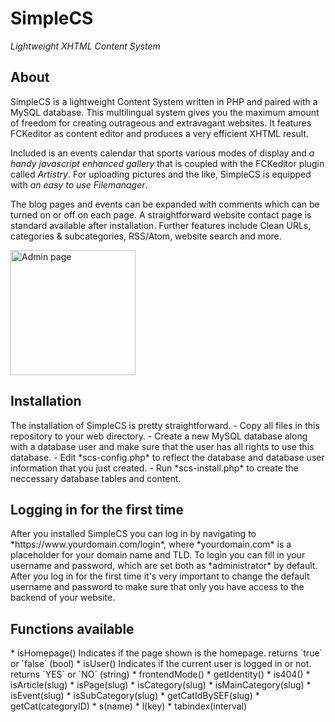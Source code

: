 <h1>SimpleCS</h1>
<p><em>Lightweight XHTML Content System</em></p>
<h2>About</h2>
SimpleCS is a lightweight Content System written in PHP and paired with a MySQL database. This multilingual system gives you the maximum amount of freedom for creating outrageous and extravagant websites. It features FCKeditor as content editor and produces a very efficient XHTML result.

Included is an events calendar that sports various modes of display and *a handy javascript enhanced gallery* that is coupled with the FCKeditor plugin called *Artistry*. For uploading pictures and the like, SimpleCS is equipped with *an easy to use Filemanager*. 

The blog pages and events can be expanded with comments which can be turned on or off on each page. A straightforward website contact page is standard available after installation. Further features include Clean URLs, categories & subcategories, RSS/Atom, website search and more.

<img width="200" src="https://web2.werkzien.nl/userfiles/admin.png" alt="Admin page" />

<h2>Installation</h2>
The installation of SimpleCS is pretty straightforward.
- Copy all files in this repository to your web directory.
- Create a new MySQL database along with a database user and make sure that the user has all rights to use this database.
- Edit *scs-config.php* to reflect the database and database user information that you just created.
- Run *scs-install.php* to create the neccessary database tables and content.

<h2>Logging in for the first time</h2>
After you installed SimpleCS you can log in by navigating to *https://www.yourdomain.com/login*, where *yourdomain.com* is a placeholder for your domain name and TLD. To login you can fill in your username and password, which are set both as *administrator* by default. After you log in for the first time it's very important to change the default username and password to make sure that only you have access to the backend of your website.

<h2>Functions available</h2>
* isHomepage()
Indicates if the page shown is the homepage.
returns `true` or `false` (bool)
* isUser()
Indicates if the current user is logged in or not.
returns `YES` or `NO` (string)
* frontendMode()
* getIdentity()
* is404()
* isArticle(slug)
* isPage(slug)
* isCategory(slug)
* isMainCategory(slug)
* isEvent(slug)
* isSubCategory(slug)
* getCatIdBySEF(slug)
* getCat(categoryID)
* s(name)
* l(key)
* tabindex(interval)

